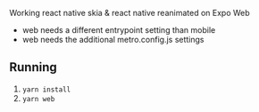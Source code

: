 Working react native skia & react native reanimated on Expo Web

- web needs a different entrypoint setting than mobile
- web needs the additional metro.config.js settings

## Running

1. `yarn install`
2. `yarn web`
